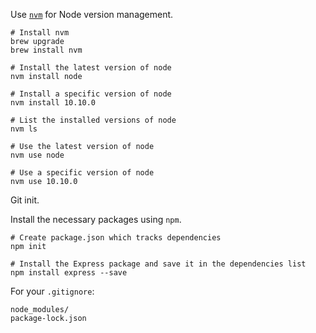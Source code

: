Use [`nvm`](https://github.com/nvm-sh/nvm) for Node version management.

```
# Install nvm
brew upgrade
brew install nvm

# Install the latest version of node
nvm install node

# Install a specific version of node
nvm install 10.10.0

# List the installed versions of node
nvm ls

# Use the latest version of node
nvm use node

# Use a specific version of node
nvm use 10.10.0
```

Git init.

Install the necessary packages using `npm`.

```
# Create package.json which tracks dependencies
npm init

# Install the Express package and save it in the dependencies list
npm install express --save
```

For your `.gitignore`:

```
node_modules/
package-lock.json
```
